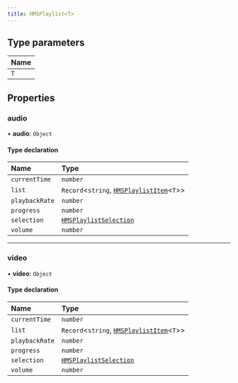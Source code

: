 ```yaml
---
title: HMSPlaylist<T>
---
```


## Type parameters

| Name |
| :--- |
| `T`  |

## Properties

### audio

• **audio**: `Object`

#### Type declaration

| Name           | Type                                                                                                    |
| :------------- | :------------------------------------------------------------------------------------------------------ |
| `currentTime`  | `number`                                                                                                |
| `list`         | `Record`<`string`, [`HMSPlaylistItem`](/api-reference/javascript/v2/interfaces/HMSPlaylistItem)<`T`\>\> |
| `playbackRate` | `number`                                                                                                |
| `progress`     | `number`                                                                                                |
| `selection`    | [`HMSPlaylistSelection`](/api-reference/javascript/v2/interfaces/HMSPlaylistSelection)                  |
| `volume`       | `number`                                                                                                |

---

### video

• **video**: `Object`

#### Type declaration

| Name           | Type                                                                                                    |
| :------------- | :------------------------------------------------------------------------------------------------------ |
| `currentTime`  | `number`                                                                                                |
| `list`         | `Record`<`string`, [`HMSPlaylistItem`](/api-reference/javascript/v2/interfaces/HMSPlaylistItem)<`T`\>\> |
| `playbackRate` | `number`                                                                                                |
| `progress`     | `number`                                                                                                |
| `selection`    | [`HMSPlaylistSelection`](/api-reference/javascript/v2/interfaces/HMSPlaylistSelection)                  |
| `volume`       | `number`                                                                                                |
